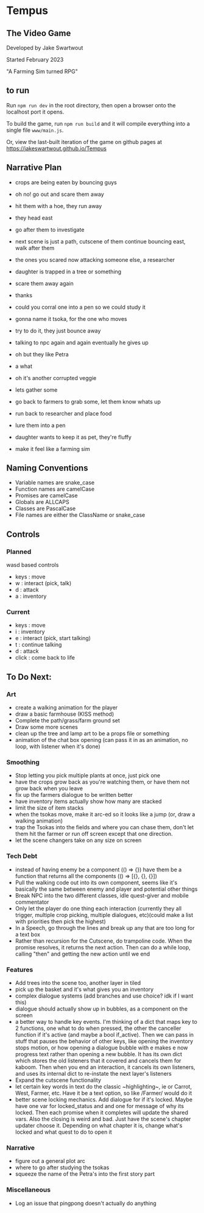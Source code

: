 # Tempus
## The Video Game
Developed by Jake Swartwout

Started February 2023

"A Farming Sim turned RPG"

## to run
Run `npm run dev` in the root directory, then open a browser onto the localhost port it opens.

To build the game, run `npm run build` and it will compile everything into a single file `www/main.js`.

Or, view the last-built iteration of the game on github pages at https://jakeswartwout.github.io/Tempus

## Narrative Plan

* crops are being eaten by bouncing guys
* oh no! go out and scare them away
* hit them with a hoe, they run away
* they head east
* go after them to investigate
* next scene is just a path, cutscene of them continue bouncing east, walk after them
* the ones you scared now attacking someone else, a researcher
* daughter is trapped in a tree or something
* scare them away again
* thanks
* could you corral one into a pen so we could study it
* gonna name it tsoka, for the one who moves
* try to do it, they just bounce away
* talking to npc again and again eventually he gives up
* oh but they like Petra
* a what
* oh it's another corrupted veggie
* lets gather some
* go back to farmers to grab some, let them know whats up
* run back to researcher and place food
* lure them into a pen
* daughter wants to keep it as pet, they're fluffy

* make it feel like a farming sim

## Naming Conventions
* Variable names are snake_case
* Function names are camelCase
* Promises are camelCase
* Globals are ALLCAPS
* Classes are PascalCase
* File names are either the ClassName or snake_case

## Controls

### Planned

wasd based controls
* keys : move
* w : interact (pick, talk)
* d : attack
* a : inventory

### Current
* keys : move
* i : inventory
* e : interact (pick, start talking)
* t : continue talking
* d : attack
* click : come back to life

## To Do Next:
### Art
* create a walking animation for the player
* draw a basic farmhouse (KISS method)
* Complete the path/grass/farm ground set
* Draw some more scenes
* clean up the tree and lamp art to be a props file or something
* animation of the chat box opening (can pass it in as an animation, no loop, with listener when it's done)
### Smoothing
* Stop letting you pick multiple plants at once, just pick one
* have the crops grow back as you're watching them, or have them not grow back when you leave
* fix up the farmers dialogue to be written better
* have inventory items actually show how many are stacked
* limit the size of item stacks
* when the tsokas move, make it arc-ed so it looks like a jump (or, draw a walking animation)
* trap the Tsokas into the fields and where you can chase them, don't let them hit the farmer or run off screen except that one direction.
* let the scene changers take on any size on screen
### Tech Debt
* instead of having enemy be a component (() => {}) have them be a function that returns all the components (() => [{}, {}, {}])
* Pull the walking code out into its own component, seems like it's basically the same between enemy and player and potential other things
* Break NPC into the two different classes, idle quest-giver and mobile commentator
* Only let the player do one thing each interaction (currently they all trigger, multiple crop picking, multiple dialogues, etc)(could make a list with priorities then pick the highest)
* In a Speech, go through the lines and break up any that are too long for a text box
* Rather than recursion for the Cutscene, do trampoline code. When the promise resolves, it returns the next action. Then can do a while loop, calling "then" and getting the new action until we end
### Features
* Add trees into the scene too, another layer in tiled
* pick up the basket and it's what gives you an inventory
* complex dialogue systems (add branches and use choice? idk if I want this)
* dialogue should actually show up in bubbles, as a component on the screen
* a better way to handle key events. I'm thinking of a dict that maps key to 2 functions, one what to do when pressed, the other the canceller function if it's active (and maybe a bool if_active). Then we can pass in stuff that pauses the behavior of other keys, like opening the inventory stops motion, or how opening a dialogue bubble with e makes e now progress text rather than opening a new bubble. It has its own dict which stores the old listeners that it covered and cancels them for kaboom. Then when you end an interaction, it cancels its own listeners, and uses its internal dict to re-instate the next layer's listeners
* Expand the cutscene functionality
* let certain key words in text do the classic ~highlighting~, ie or Carrot, West, Farmer, etc. Have it be a text option, so like /Farmer/ would do it
* better scene locking mechanics. Add dialogue for if it's locked. Maybe have one var for locked_status and and one for message of why its locked. Then each promise when it completes will update the shared vars. Also the closing is weird and bad. Just have the scene's chapter updater choose it. Depending on what chapter it is, change what's locked and what quest to do to open it
### Narrative
* figure out a general plot arc
* where to go after studying the tsokas
* squeeze the name of the Petra's into the first story part
### Miscellaneous
* Log an issue that pingpong doesn't actually do anything
